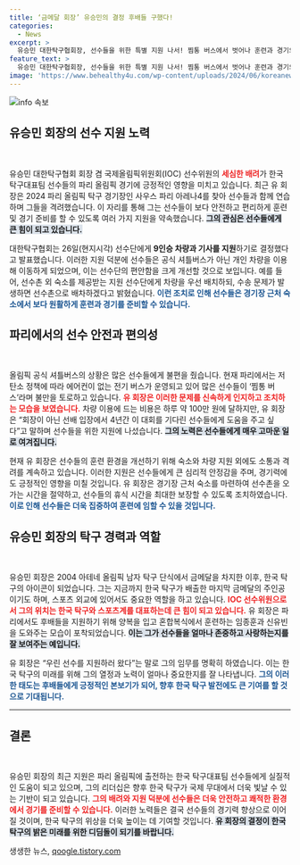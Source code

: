 ```yaml
---
title: ‘금메달 회장’ 유승민의 결정 후배들 구했다!
categories:
  - News
excerpt: >
  유승민 대한탁구협회장, 선수들을 위한 특별 지원 나서! 찜통 버스에서 벗어나 훈련과 경기의 효율성을 높일 9인승 차량과 별도의 숙소 제공 결정! 후배 사랑이 담긴 그의 배려를 통해 더 나은 환경이 마련된다.
feature_text: >
  유승민 대한탁구협회장, 선수들을 위한 특별 지원 나서! 찜통 버스에서 벗어나 훈련과 경기의 효율성을 높일 9인승 차량과 별도의 숙소 제공 결정! 후배 사랑이 담긴 그의 배려를 통해 더 나은 환경이 마련된다.
image: 'https://www.behealthy4u.com/wp-content/uploads/2024/06/koreanews.jpg'
---
```


<p><img src="https://www.behealthy4u.com/wp-content/uploads/2024/06/koreanews.jpg" alt="info 속보" /></p>

<h2 data-ke-size="size26">유승민 회장의 선수 지원 노력</h2>

<p data-ke-size="size16">&nbsp;</p>

<p>유승민 대한탁구협회 회장 겸 국제올림픽위원회(IOC) 선수위원의 <b><span style="color: #ee2323;">세심한 배려</span></b>가 한국 탁구대표팀 선수들의 파리 올림픽 경기에 긍정적인 영향을 미치고 있습니다. 최근 유 회장은 2024 파리 올림픽 탁구 경기장인 사우스 파리 아레나4를 찾아 선수들과 함께 연습하며 그들을 격려했습니다. 이 자리를 통해 그는 선수들이 보다 안전하고 편리하게 훈련 및 경기 준비를 할 수 있도록 여러 가지 지원을 약속했습니다. <b><span style="background-color: #21538527;">그의 관심은 선수들에게 큰 힘이 되고 있습니다.</span></b></p>

<p>대한탁구협회는 26일(현지시각) 선수단에게 <strong>9인승 차량과 기사를 지원</strong>하기로 결정했다고 발표했습니다. 이러한 지원 덕분에 선수들은 공식 셔틀버스가 아닌 개인 차량을 이용해 이동하게 되었으며, 이는 선수단의 편안함을 크게 개선할 것으로 보입니다. 예를 들어, 선수촌 외 숙소를 제공받는 지원 선수단에게 차량을 우선 배치하되, 수송 문제가 발생하면 선수촌으로 배차하겠다고 밝혔습니다. <b><span style="color: #1a5490;">이런 조치로 인해 선수들은 경기장 근처 숙소에서 보다 원활하게 훈련과 경기를 준비할 수 있습니다.</span></b></p>

<h2 data-ke-size="size26">파리에서의 선수 안전과 편의성</h2>

<p data-ke-size="size16">&nbsp;</p>

<p>올림픽 공식 셔틀버스의 상황은 많은 선수들에게 불편을 줬습니다. 현재 파리에서는 저탄소 정책에 따라 에어컨이 없는 전기 버스가 운영되고 있어 많은 선수들이 ‘찜통 버스’라며 불만을 토로하고 있습니다. <b><span style="color: #ee2323;">유 회장은 이러한 문제를 신속하게 인지하고 조치하는 모습을 보였습니다.</span></b> 차량 이용에 드는 비용은 하루 약 100만 원에 달하지만, 유 회장은 “회장이 아닌 선배 입장에서 4년간 이 대회를 기다린 선수들에게 도움을 주고 싶다”고 말하며 선수들을 위한 지원에 나섰습니다. <b><span style="background-color: #21538527;">그의 노력은 선수들에게 매우 고마운 일로 여겨집니다.</span></b></p>

<p>현재 유 회장은 선수들의 훈련 환경을 개선하기 위해 숙소와 차량 지원 외에도 소통과 격려를 계속하고 있습니다. 이러한 지원은 선수들에게 큰 심리적 안정감을 주며, 경기력에도 긍정적인 영향을 미칠 것입니다. 유 회장은 경기장 근처 숙소를 마련하여 선수촌을 오가는 시간을 절약하고, 선수들의 휴식 시간을 최대한 보장할 수 있도록 조치하였습니다. <b><span style="color: #1a5490;">이로 인해 선수들은 더욱 집중하여 훈련에 임할 수 있을 것입니다.</span></b></p>

<h2 data-ke-size="size26">유승민 회장의 탁구 경력과 역할</h2>

<p data-ke-size="size16">&nbsp;</p>

<p>유승민 회장은 2004 아테네 올림픽 남자 탁구 단식에서 금메달을 차지한 이후, 한국 탁구의 아이콘이 되었습니다. 그는 지금까지 한국 탁구가 배출한 마지막 금메달의 주인공이기도 하며, 스포츠 외교에 있어서도 중요한 역할을 하고 있습니다. <b><span style="color: #ee2323;">IOC 선수위원으로서 그의 위치는 한국 탁구와 스포츠계를 대표하는데 큰 힘이 되고 있습니다.</span></b> 유 회장은 파리에서도 후배들을 지원하기 위해 양복을 입고 혼합복식에서 훈련하는 임종훈과 신유빈을 도와주는 모습이 포착되었습니다. <b><span style="background-color: #21538527;">이는 그가 선수들을 얼마나 존중하고 사랑하는지를 잘 보여주는 예입니다.</span></b></p>

<p>유 회장은 “우린 선수를 지원하러 왔다”는 말로 그의 임무를 명확히 하였습니다. 이는 한국 탁구의 미래를 위해 그의 열정과 노력이 얼마나 중요한지를 잘 나타냅니다. <b><span style="color: #1a5490;">그의 이러한 태도는 후배들에게 긍정적인 본보기가 되어, 향후 한국 탁구 발전에도 큰 기여를 할 것으로 기대됩니다.</span></b></p>

<hr>

<h2 data-ke-size="size26">결론</h2>

<p data-ke-size="size16">&nbsp;</p>

<p>유승민 회장의 최근 지원은 파리 올림픽에 출전하는 한국 탁구대표팀 선수들에게 실질적인 도움이 되고 있으며, 그의 리더십은 향후 한국 탁구가 국제 무대에서 더욱 빛날 수 있는 기반이 되고 있습니다. <b><span style="color: #ee2323;">그의 배려와 지원 덕분에 선수들은 더욱 안전하고 쾌적한 환경에서 경기를 준비할 수 있습니다.</span></b> 이러한 노력들은 결국 선수들의 경기력 향상으로 이어질 것이며, 한국 탁구의 위상을 더욱 높이는 데 기여할 것입니다. <b><span style="background-color: #21538527;">유 회장의 결정이 한국 탁구의 밝은 미래를 위한 디딤돌이 되기를 바랍니다.</span></b></p>
생생한 뉴스, <a href="https://qoogle.tistory.com" rel="dofollow">qoogle.tistory.com</a>


